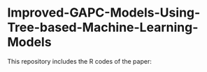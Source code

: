 # Improved-GAPC-Models-Using-Tree-based-Machine-Learning-Models
This repository includes the R codes of the paper:
